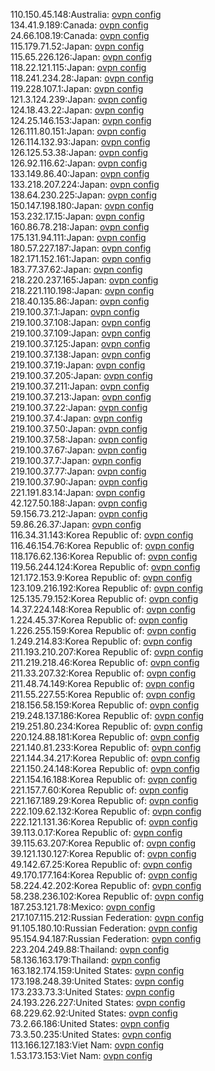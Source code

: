110.150.45.148:Australia: [ovpn config](vpn/110_150_45_148.ovpn)  
134.41.9.189:Canada: [ovpn config](vpn/134_41_9_189.ovpn)  
24.66.108.19:Canada: [ovpn config](vpn/24_66_108_19.ovpn)  
115.179.71.52:Japan: [ovpn config](vpn/115_179_71_52.ovpn)  
115.65.226.126:Japan: [ovpn config](vpn/115_65_226_126.ovpn)  
118.22.121.115:Japan: [ovpn config](vpn/118_22_121_115.ovpn)  
118.241.234.28:Japan: [ovpn config](vpn/118_241_234_28.ovpn)  
119.228.107.1:Japan: [ovpn config](vpn/119_228_107_1.ovpn)  
121.3.124.239:Japan: [ovpn config](vpn/121_3_124_239.ovpn)  
124.18.43.22:Japan: [ovpn config](vpn/124_18_43_22.ovpn)  
124.25.146.153:Japan: [ovpn config](vpn/124_25_146_153.ovpn)  
126.111.80.151:Japan: [ovpn config](vpn/126_111_80_151.ovpn)  
126.114.132.93:Japan: [ovpn config](vpn/126_114_132_93.ovpn)  
126.125.53.38:Japan: [ovpn config](vpn/126_125_53_38.ovpn)  
126.92.116.62:Japan: [ovpn config](vpn/126_92_116_62.ovpn)  
133.149.86.40:Japan: [ovpn config](vpn/133_149_86_40.ovpn)  
133.218.207.224:Japan: [ovpn config](vpn/133_218_207_224.ovpn)  
138.64.230.225:Japan: [ovpn config](vpn/138_64_230_225.ovpn)  
150.147.198.180:Japan: [ovpn config](vpn/150_147_198_180.ovpn)  
153.232.17.15:Japan: [ovpn config](vpn/153_232_17_15.ovpn)  
160.86.78.218:Japan: [ovpn config](vpn/160_86_78_218.ovpn)  
175.131.94.111:Japan: [ovpn config](vpn/175_131_94_111.ovpn)  
180.57.227.187:Japan: [ovpn config](vpn/180_57_227_187.ovpn)  
182.171.152.161:Japan: [ovpn config](vpn/182_171_152_161.ovpn)  
183.77.37.62:Japan: [ovpn config](vpn/183_77_37_62.ovpn)  
218.220.237.165:Japan: [ovpn config](vpn/218_220_237_165.ovpn)  
218.221.110.198:Japan: [ovpn config](vpn/218_221_110_198.ovpn)  
218.40.135.86:Japan: [ovpn config](vpn/218_40_135_86.ovpn)  
219.100.37.1:Japan: [ovpn config](vpn/219_100_37_1.ovpn)  
219.100.37.108:Japan: [ovpn config](vpn/219_100_37_108.ovpn)  
219.100.37.109:Japan: [ovpn config](vpn/219_100_37_109.ovpn)  
219.100.37.125:Japan: [ovpn config](vpn/219_100_37_125.ovpn)  
219.100.37.138:Japan: [ovpn config](vpn/219_100_37_138.ovpn)  
219.100.37.19:Japan: [ovpn config](vpn/219_100_37_19.ovpn)  
219.100.37.205:Japan: [ovpn config](vpn/219_100_37_205.ovpn)  
219.100.37.211:Japan: [ovpn config](vpn/219_100_37_211.ovpn)  
219.100.37.213:Japan: [ovpn config](vpn/219_100_37_213.ovpn)  
219.100.37.22:Japan: [ovpn config](vpn/219_100_37_22.ovpn)  
219.100.37.4:Japan: [ovpn config](vpn/219_100_37_4.ovpn)  
219.100.37.50:Japan: [ovpn config](vpn/219_100_37_50.ovpn)  
219.100.37.58:Japan: [ovpn config](vpn/219_100_37_58.ovpn)  
219.100.37.67:Japan: [ovpn config](vpn/219_100_37_67.ovpn)  
219.100.37.7:Japan: [ovpn config](vpn/219_100_37_7.ovpn)  
219.100.37.77:Japan: [ovpn config](vpn/219_100_37_77.ovpn)  
219.100.37.90:Japan: [ovpn config](vpn/219_100_37_90.ovpn)  
221.191.83.14:Japan: [ovpn config](vpn/221_191_83_14.ovpn)  
42.127.50.188:Japan: [ovpn config](vpn/42_127_50_188.ovpn)  
59.156.73.212:Japan: [ovpn config](vpn/59_156_73_212.ovpn)  
59.86.26.37:Japan: [ovpn config](vpn/59_86_26_37.ovpn)  
116.34.31.143:Korea Republic of: [ovpn config](vpn/116_34_31_143.ovpn)  
116.46.154.76:Korea Republic of: [ovpn config](vpn/116_46_154_76.ovpn)  
118.176.62.136:Korea Republic of: [ovpn config](vpn/118_176_62_136.ovpn)  
119.56.244.124:Korea Republic of: [ovpn config](vpn/119_56_244_124.ovpn)  
121.172.153.9:Korea Republic of: [ovpn config](vpn/121_172_153_9.ovpn)  
123.109.216.192:Korea Republic of: [ovpn config](vpn/123_109_216_192.ovpn)  
125.135.79.152:Korea Republic of: [ovpn config](vpn/125_135_79_152.ovpn)  
14.37.224.148:Korea Republic of: [ovpn config](vpn/14_37_224_148.ovpn)  
1.224.45.37:Korea Republic of: [ovpn config](vpn/1_224_45_37.ovpn)  
1.226.255.159:Korea Republic of: [ovpn config](vpn/1_226_255_159.ovpn)  
1.249.214.83:Korea Republic of: [ovpn config](vpn/1_249_214_83.ovpn)  
211.193.210.207:Korea Republic of: [ovpn config](vpn/211_193_210_207.ovpn)  
211.219.218.46:Korea Republic of: [ovpn config](vpn/211_219_218_46.ovpn)  
211.33.207.32:Korea Republic of: [ovpn config](vpn/211_33_207_32.ovpn)  
211.48.74.149:Korea Republic of: [ovpn config](vpn/211_48_74_149.ovpn)  
211.55.227.55:Korea Republic of: [ovpn config](vpn/211_55_227_55.ovpn)  
218.156.58.159:Korea Republic of: [ovpn config](vpn/218_156_58_159.ovpn)  
219.248.137.186:Korea Republic of: [ovpn config](vpn/219_248_137_186.ovpn)  
219.251.80.234:Korea Republic of: [ovpn config](vpn/219_251_80_234.ovpn)  
220.124.88.181:Korea Republic of: [ovpn config](vpn/220_124_88_181.ovpn)  
221.140.81.233:Korea Republic of: [ovpn config](vpn/221_140_81_233.ovpn)  
221.144.34.217:Korea Republic of: [ovpn config](vpn/221_144_34_217.ovpn)  
221.150.24.148:Korea Republic of: [ovpn config](vpn/221_150_24_148.ovpn)  
221.154.16.188:Korea Republic of: [ovpn config](vpn/221_154_16_188.ovpn)  
221.157.7.60:Korea Republic of: [ovpn config](vpn/221_157_7_60.ovpn)  
221.167.189.29:Korea Republic of: [ovpn config](vpn/221_167_189_29.ovpn)  
222.109.62.132:Korea Republic of: [ovpn config](vpn/222_109_62_132.ovpn)  
222.121.131.36:Korea Republic of: [ovpn config](vpn/222_121_131_36.ovpn)  
39.113.0.17:Korea Republic of: [ovpn config](vpn/39_113_0_17.ovpn)  
39.115.63.207:Korea Republic of: [ovpn config](vpn/39_115_63_207.ovpn)  
39.121.130.127:Korea Republic of: [ovpn config](vpn/39_121_130_127.ovpn)  
49.142.67.25:Korea Republic of: [ovpn config](vpn/49_142_67_25.ovpn)  
49.170.177.164:Korea Republic of: [ovpn config](vpn/49_170_177_164.ovpn)  
58.224.42.202:Korea Republic of: [ovpn config](vpn/58_224_42_202.ovpn)  
58.238.236.102:Korea Republic of: [ovpn config](vpn/58_238_236_102.ovpn)  
187.253.121.78:Mexico: [ovpn config](vpn/187_253_121_78.ovpn)  
217.107.115.212:Russian Federation: [ovpn config](vpn/217_107_115_212.ovpn)  
91.105.180.10:Russian Federation: [ovpn config](vpn/91_105_180_10.ovpn)  
95.154.94.187:Russian Federation: [ovpn config](vpn/95_154_94_187.ovpn)  
223.204.249.88:Thailand: [ovpn config](vpn/223_204_249_88.ovpn)  
58.136.163.179:Thailand: [ovpn config](vpn/58_136_163_179.ovpn)  
163.182.174.159:United States: [ovpn config](vpn/163_182_174_159.ovpn)  
173.198.248.39:United States: [ovpn config](vpn/173_198_248_39.ovpn)  
173.233.73.3:United States: [ovpn config](vpn/173_233_73_3.ovpn)  
24.193.226.227:United States: [ovpn config](vpn/24_193_226_227.ovpn)  
68.229.62.92:United States: [ovpn config](vpn/68_229_62_92.ovpn)  
73.2.66.186:United States: [ovpn config](vpn/73_2_66_186.ovpn)  
73.3.50.235:United States: [ovpn config](vpn/73_3_50_235.ovpn)  
113.166.127.183:Viet Nam: [ovpn config](vpn/113_166_127_183.ovpn)  
1.53.173.153:Viet Nam: [ovpn config](vpn/1_53_173_153.ovpn)  
